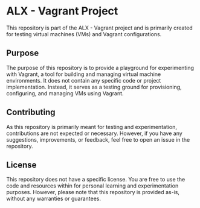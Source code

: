 
# ALX - Vagrant Project

This repository is part of the ALX - Vagrant project and is primarily created for testing virtual machines (VMs) and Vagrant configurations.

## Purpose

The purpose of this repository is to provide a playground for experimenting with Vagrant, a tool for building and managing virtual machine environments. It does not contain any specific code or project implementation. Instead, it serves as a testing ground for provisioning, configuring, and managing VMs using Vagrant.

## Contributing

As this repository is primarily meant for testing and experimentation, contributions are not expected or necessary. However, if you have any suggestions, improvements, or feedback, feel free to open an issue in the repository.

## License

This repository does not have a specific license. You are free to use the code and resources within for personal learning and experimentation purposes. However, please note that this repository is provided as-is, without any warranties or guarantees.

